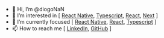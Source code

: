 - 👋 Hi, I’m @diogoNaN
- 👀 I’m interested in [ [React Native](https://reactnative.dev), [Typescript](https://www.typescriptlang.org), [React](https://reactjs.org), [Next](https://nextjs.org) ]
- 🌱 I’m currently focused [ [React Native](https://reactnative.dev), [React](https://reactjs.org), [Typescript](https://www.typescriptlang.org) ]
- 📫 How to reach me [ [LinkedIn](https://www.linkedin.com/in/diogonan), [GitHub](https://github.com/diogoNaN) ]

<!---
diogoNaN/diogoNaN is a ✨ special ✨ repository because its `README.md` (this file) appears on your GitHub profile.
You can click the Preview link to take a look at your changes.
--->

